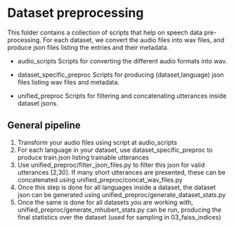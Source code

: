 # Dataset preprocessing

This folder contains a collection of scripts that help on speech data pre-processing. For each dataset, we convert the audio files into wav files, and produce json files listing the entries and their metadata.

* audio_scripts
Scripts for converting the different audio formats into wav.

* dataset_specific_preproc
Scripts for producing (dataset,language) json files listing wav files and metadata.

* unified_preproc
Scripts for filtering and concatenating utterances inside dataset jsons.


## General pipeline

1. Transform your audio files using script at audio_scripts
2. For each language in your dataset, use dataset_specific_preproc to produce train.json listing trainable utterances
3. Use unified_preproc/filter_json_files.py to filter this json for valid utterances [2,30]. If many short utterances are presented, these can be concatenated using unified_preproc/concat_wav_files.py
4. Once this step is done for all languages inside a dataset, the dataset json can be generated using unified_preproc/generate_dataset_stats.py
5. Once the same is done for all datasets you are working with, unified_preproc/generate_mhubert_stats.py can be run, producing the final statistics over the dataset (used for sampling in 03_faiss_indices)